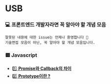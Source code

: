# USB
### 💻 프론트엔드 개발자라면 꼭 알아야 할 개념 모음
```
잘못된 내용에 대한 issue는 언제나 환영합니다 🤗
기술면접 모음이 아닌, 꼭 알아야 할 개념 모음입니다.
```

### 🟨 Javascript
- [1️⃣ **Promise와 Callback의 차이**](/Javascript/Promise와_Callback의_차이.md)
- [2️⃣ **Prototype이란 ?**](/Javascript/Prototype.md)